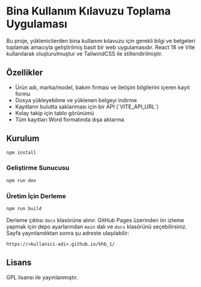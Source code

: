 # Bina Kullanım Kılavuzu Toplama Uygulaması

Bu proje, yüklenicilerden bina kullanım kılavuzu için gerekli bilgi ve belgeleri toplamak amacıyla geliştirilmiş basit bir web uygulamasıdır. React 18 ve Vite kullanılarak oluşturulmuştur ve TailwindCSS ile stillendirilmiştir.

## Özellikler

- Ürün adı, marka/model, bakım firması ve iletişim bilgilerini içeren kayıt formu
- Dosya yükleyebilme ve yüklenen belgeyi indirme
- Kayıtların bulutta saklanması için bir API (\`VITE_API_URL\`)
- Kolay takip için tablo görünümü
- Tüm kayıtları Word formatında dışa aktarma

## Kurulum

```bash
npm install
```

### Geliştirme Sunucusu

```bash
npm run dev
```

### Üretim İçin Derleme

```bash
npm run build
```

Derleme çıktısı `docs` klasörüne alınır. GitHub Pages üzerinden ön izleme yapmak için depo ayarlarından `main` dalı ve `docs` klasörünü seçebilirsiniz. Sayfa yayınlandıktan sonra şu adreste ulaşılabilir:

```
https://<kullanici-adi>.github.io/khb_1/
```

## Lisans

GPL lisansı ile yayınlanmıştır.
